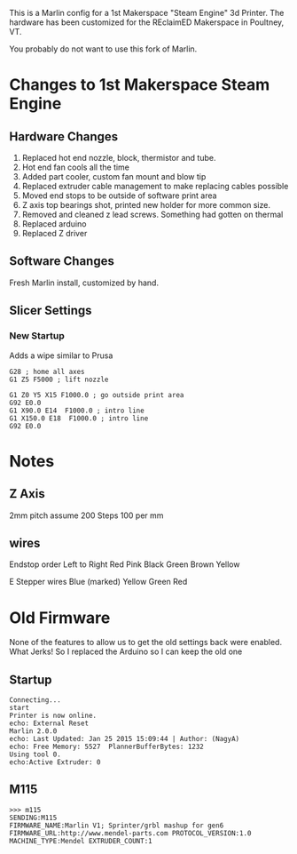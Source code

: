 This is a Marlin config for a 1st Makerspace "Steam Engine" 3d Printer.
The hardware has been customized for the REclaimED Makerspace in
Poultney, VT.

You probably do not want to use this fork of Marlin.


# Changes to 1st Makerspace Steam Engine

## Hardware Changes

1. Replaced hot end nozzle, block, thermistor and tube.
2. Hot end fan cools all the time
3. Added part cooler, custom fan mount and blow tip
4. Replaced extruder cable management to make replacing cables possible
5. Moved end stops to be outside of software print area
6. Z axis top bearings shot, printed new holder for more common size.
7. Removed and cleaned z lead screws. Something had gotten on thermal
8. Replaced arduino
9. Replaced Z driver

## Software Changes

Fresh Marlin install, customized by hand.

## Slicer Settings

### New Startup

Adds a wipe similar to Prusa

```
G28 ; home all axes
G1 Z5 F5000 ; lift nozzle

G1 Z0 Y5 X15 F1000.0 ; go outside print area
G92 E0.0
G1 X90.0 E14  F1000.0 ; intro line
G1 X150.0 E18  F1000.0 ; intro line
G92 E0.0
```

# Notes

## Z Axis

2mm pitch
assume 200 Steps
100 per mm

## wires
Endstop order Left to Right
Red Pink Black Green Brown Yellow

E Stepper wires
Blue (marked) Yellow Green Red

# Old Firmware

None of the features to allow us to get the old settings back were enabled.
What Jerks! So I replaced the Arduino so I can keep the old one

## Startup
```
Connecting...
start
Printer is now online.
echo: External Reset
Marlin 2.0.0
echo: Last Updated: Jan 25 2015 15:09:44 | Author: (NagyA)
echo: Free Memory: 5527  PlannerBufferBytes: 1232
Using tool 0.
echo:Active Extruder: 0
```

## M115
```
>>> m115
SENDING:M115
FIRMWARE_NAME:Marlin V1; Sprinter/grbl mashup for gen6 FIRMWARE_URL:http://www.mendel-parts.com PROTOCOL_VERSION:1.0 MACHINE_TYPE:Mendel EXTRUDER_COUNT:1
```
